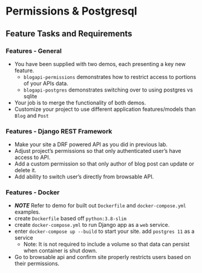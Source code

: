 # Permissions & Postgresql

## Feature Tasks and Requirements

### Features - General

- You have been supplied with two demos, each presenting a key new feature.
  - ```blogapi-permissions``` demonstrates how to restrict access to portions of your APIs data.
  - ```blogapi-postgres``` demonstrates switching over to using postgres vs sqlite
- Your job is to merge the functionality of both demos.
- Customize your project to use different application features/models than ```Blog``` and ```Post```

### Features - Django REST Framework

- Make your site a DRF powered API as you did in previous lab.
- Adjust project’s permissions so that only authenticated user’s have access to API.
- Add a custom permission so that only author of blog post can update or delete it.
- Add ability to switch user’s directly from browsable API.

### Features - Docker

- ***NOTE*** Refer to demo for built out ```Dockerfile``` and ```docker-compose.yml``` examples.
- create ```Dockerfile``` based off ```python:3.8-slim```
- create ```docker-compose.yml``` to run Django app as a ```web``` service.
- enter ```docker-compose up --build``` to start your site.
add ```postgres 11``` as a service
  - Note: It is not required to include a volume so that data can persist when container is shut down.
- Go to browsable api and confirm site properly restricts users based on their permissions.
